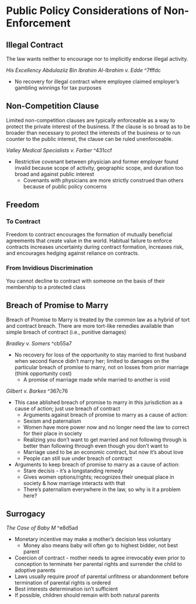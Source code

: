 # Public Policy Considerations of Non-Enforcement

## Illegal Contract
The law wants neither to encourage nor to implicitly endorse illegal activity.

*His Excellency Abdulaziiz Bin Ibrahim Al-Ibrahim v. Edde* ^7fffdc
*  No recovery for illegal contract where employee claimed employer’s gambling winnings for tax purposes
 
## Non-Competition Clause
Limited non-competition clauses are typically enforceable as a way to protect the private interest of the business. If the clause is so broad as to be broader than necessary to protect the interests of the business or to run counter to the public interest, the clause can be ruled unenforceable.

*Valley Medical Specialists v. Farber* ^431ccf
* Restrictive covenant between physician and former employer found invalid because scope of activity, geographic scope, and duration too broad and against public interest
	* Covenants with physicians are more strictly construed than others because of public policy concerns
    
## Freedom
### To Contract
Freedom to contract encourages the formation of mutually beneficial agreements that create value in the world. Habitual failure to enforce contracts increases uncertainty during contract formation, increases risk, and encourages hedging against reliance on contracts.

### From Invidious Discrimination
You cannot decline to contract with someone on the basis of their membership to a protected class

## Breach of Promise to Marry
Breach of Promise to Marry is treated by the common law as a hybrid of tort and contract breach. There are more tort-like remedies available than simple breach of contract (i.e., punitive damages)

*Bradley v. Somers* ^cb55a7
* No recovery for loss of the opportunity to stay married to first husband when second fiance didn’t marry her; limited to damages on the particular breach of promise to marry, not on losses from prior marriage (think opportunity cost)
	* A promise of marriage made while married to another is void
 
*Gilbert v. Barkes* ^367c76
* This case ablished breach of promise to marry in this jurisdiction as a cause of action; just use breach of contract
	* Arguments against breach of promise to marry as a cause of action:
	* Sexism and paternalism
	* Women have more power now and no longer need the law to correct for their place in society
	* Realizing you don’t want to get married and not following through is better than following through even though you don’t want to
	* Marriage used to be an economic contract, but now it’s about love
	* People can still sue under breach of contract
* Arguments to keep breach of promise to marry as a cause of action:
	* Stare decisis - it’s a longstanding remedy
	* Gives women options/rights; recognizes their unequal place in society & how marriage interacts with that
	* There’s paternalism everywhere in the law, so why is it a problem here?
 
## Surrogacy
*The Case of Baby M* ^e8d5ad
*  Monetary incentive may make a mother’s decision less voluntary
	* Money also means baby will often go to highest bidder, not best parent
* Coercion of contract - mother needs to agree irrevocably even prior to conception to terminate her parental rights and surrender the child to adoptive parents 
* Laws usually require proof of parental unfitness or abandonment before termination of parental rights is ordered
* Best interests determination isn’t sufficient
* If possible, children should remain with both natural parents